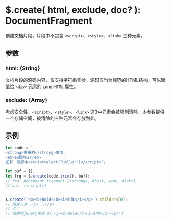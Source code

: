 # $.create( html, exclude, doc? ): DocumentFragment

创建文档片段，片段中不包含 `<script>`、`<style>`、`<link>` 三种元素。


## 参数

### html: {String}

文档片段的源码内容，仅支持字符串实参。源码应当为规范的HTML结构，可以赋值给 `<div>` 元素的 `innerHTML` 属性。


### exclude: {Array}

考虑安全性，`<script>`、`<style>`、`<link>` 这3中元素会被强制清除。本参数提供一个存储空间，被清除的三种元素会存放到此。


## 示例

```js
let code = `
<strong>重要的</strong>事情，
<em>有图为证</em>
还有一段脚本<script>alert(“Hello!")</script>`;

let buf = [];
let frg = $.create(code.trim(), buf);
// frg: #document-fragment [<strong>, #text, <em>, #text]
// buf: [<script>]


$.create('<p><b>Bold</b><i>斜体</i></p>').children[0];
// 段落元素：<p>...</p>
// 注：
// 效果同jQuery里的 $('<p><b>Bold</b><i>斜体</i></p>')
```
